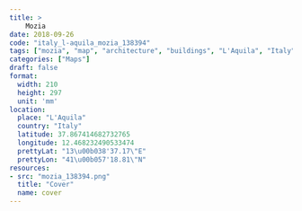 ```yaml
---
title: > 
    Mozia
date: 2018-09-26
code: "italy_l-aquila_mozia_138394"
tags: ["mozia", "map", "architecture", "buildings", "L'Aquila", "Italy"]
categories: ["Maps"]
draft: false
format:
  width: 210
  height: 297
  unit: 'mm'
location:
  place: "L'Aquila"
  country: "Italy"
  latitude: 37.867414682732765
  longitude: 12.468232490533474
  prettyLat: "13\u00b038'37.17\"E"
  prettyLon: "41\u00b057'18.81\"N"
resources:
- src: "mozia_138394.png"
  title: "Cover"
  name: cover
---
```

